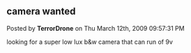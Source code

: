 ## camera wanted
Posted by **TerrorDrone** on Thu March 12th, 2009 09:57:31 PM

looking for a super low lux b&w camera that can run of 9v

